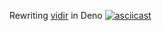 Rewriting [vidir](https://github.com/madx/moreutils/blob/master/vidir) in Deno
[![asciicast](https://asciinema.org/a/hSHgKCUPMMNYqOQ4hg5GsRije.svg)](https://asciinema.org/a/hSHgKCUPMMNYqOQ4hg5GsRije)
